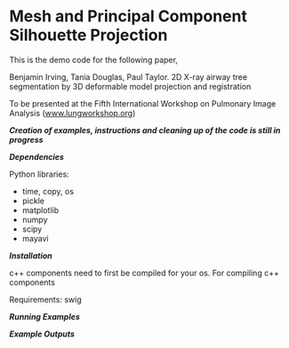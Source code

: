 Mesh and Principal Component Silhouette Projection
==========================

This is the demo code for the following paper, 

Benjamin Irving, Tania Douglas, Paul Taylor. 2D X-ray airway tree segmentation by 
3D deformable model projection and registration

To be presented at the Fifth International Workshop on Pulmonary Image Analysis (www.lungworkshop.org)


***Creation of examples, instructions and cleaning up of the code is still in progress***

***Dependencies***

Python libraries:

- time, copy, os
- pickle
- matplotlib
- numpy
- scipy
- mayavi


***Installation***

c++ components need to first be compiled for your os. For compiling c++ components

Requirements: swig

***Running Examples***

***Example Outputs***
